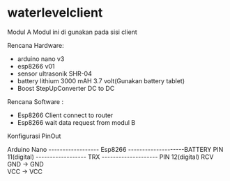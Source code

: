 # waterlevelclient

Modul A
Modul ini di gunakan pada sisi client

Rencana Hardware:
- arduino nano v3
- esp8266 v01
- sensor ultrasonik SHR-04
- battery lithium 3000 mAH 3.7 volt(Gunakan battery tablet)
- Boost StepUpConverter DC to DC 

Rencana Software :
- Esp8266 Client connect to router 
- Esp8266 wait data request from modul B



Konfigurasi PinOut

Arduino Nano    ------------------ Esp8266 --------------------BATTERY
PIN 11(digital) ------------------ TRX     --------------------
PIN 12(digital)         RCV
                        GND           ->      GND     
                        VCC           ->      VCC       
      
